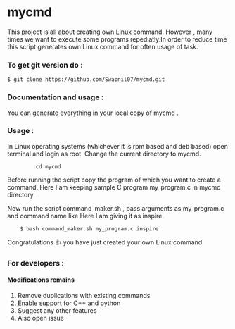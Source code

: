 # mycmd 

This project is all about creating own Linux command. However , many times we want to execute some
programs repediatly.In order to reduce time this script generates own Linux command for often usage of task.

### To get git version do :

``` $ git clone https://github.com/Swapnil07/mycmd.git ```

### Documentation and usage :
You can generate everything in your local copy of mycmd .

### Usage : 
In Linux operating systems (whichever it is rpm based and deb based) open terminal and login as root.
Change the current directory to mycmd.

```          cd mycmd        ```

Before running the script copy the program of which you want to create a command. Here I am keeping sample C program my_program.c in mycmd directory.

Now run the script command_maker.sh ,  pass arguments as my_program.c and command name like Here I am giving it as inspire.

```     $ bash command_maker.sh my_program.c inspire      ```

Congratulations :+1:  you have just created your own Linux command

### For developers :
#### Modifications remains
1. Remove duplications with existing commands
2. Enable support for C++ and python
3. Suggest any other features
4. Also open issue





